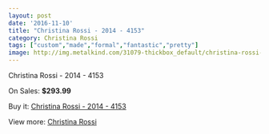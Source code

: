 ```yaml
---
layout: post
date: '2016-11-10'
title: "Christina Rossi - 2014 - 4153"
category: Christina Rossi
tags: ["custom","made","formal","fantastic","pretty"]
image: http://img.metalkind.com/31079-thickbox_default/christina-rossi-2014-4153.jpg
---
```

Christina Rossi - 2014 - 4153

On Sales: **$293.99**
<a href="https://www.metalkind.com/en/christina-rossi/10888-christina-rossi-2014-4153.html"><amp-img layout="responsive" width="600" height="600" src="//img.metalkind.com/31079-thickbox_default/christina-rossi-2014-4153.jpg" alt="Christina Rossi - 2014 - 4153 0" /></a>

Buy it: [Christina Rossi - 2014 - 4153](https://www.metalkind.com/en/christina-rossi/10888-christina-rossi-2014-4153.html "Christina Rossi - 2014 - 4153")

View more: [Christina Rossi](https://www.metalkind.com/en/129-christina-rossi "Christina Rossi")